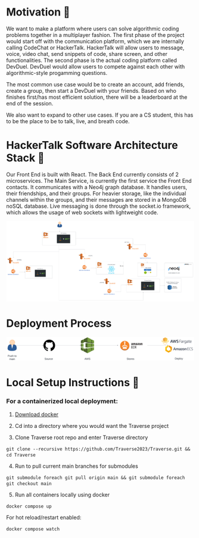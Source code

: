# Motivation 👋

  We want to make a platform where users can solve algorithmic coding problems together in a multiplayer fashion. The first phase of the project would start off with the communication platform, which we are internally calling CodeChat or HackerTalk. HackerTalk will allow users to message, voice, video chat, send snippets of code, share screen, and other functionalities.
The second phase is the actual coding platform called DevDuel. DevDuel would allow users to compete against each other with algorithmic-style progamming questions.

The most common use case would be to create an account, add friends, create a group, then start a DevDuel with your friends. Based on who finishes first/has most efficient solution, there will be a leaderboard at the end of the session. 

We also want to expand to other use cases. If you are a CS student, this has to be the place to be to talk, live, and breath code.


# HackerTalk Software Architecture Stack 👋

  Our Front End is built with React. The Back End currently consists of 2 microservices. The Main Service, is currently the first service the Front End contacts. It communicates with a Neo4j graph database. It handles users, their friendships, and their groups. For heavier storage, like the individual channels within the groups, and their messages are stored in a MongoDB noSQL database. Live messaging is done through the socket.io framework, which allows the usage of web sockets with lightweight code. 

![Alt text](https://github.com/Traverse2023/.github/blob/2fdfe67e887555c7bfd894cb823c14d809da2f98/profile/Traverse%20Architecture-5.png)

# Deployment Process

![Alt text](https://github.com/Traverse2023/.github/blob/8a81df02b2cc5e4c2ef0f43aea2b949547c14ec8/profile/CICD.png)

# Local Setup Instructions 👋


### For a containerized local deployment:

1. [Download docker](https://www.docker.com/products/docker-desktop/)
   
2. Cd into a directory where you would want the Traverse project

3. Clone Traverse root repo and enter Traverse directory

  ```
  git clone --recursive https://github.com/Traverse2023/Traverse.git && cd Traverse
  ```

4. Run to pull current main branches for submodules
   
  ```
  git submodule foreach git pull origin main && git submodule foreach git checkout main
  ```

 
5. Run all containers locally using docker
   
  ```
  docker compose up
  ```
   For hot reload/restart enabled:

  ```
  docker compose watch
  ```

  
